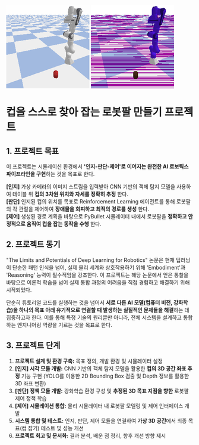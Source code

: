 ![성공 GIF](cup_grasping_L1_RP_success.gif)
![성공 GIF](cup_grasping_L2_DR_success.gif)
# 컵을 스스로 찾아 잡는 로봇팔 만들기 프로젝트

## 1. 프로젝트 목표 

이 프로젝트는 시뮬레이션 환경에서 **'인지-판단-제어'로 이어지는 완전한 AI 로보틱스 파이프라인을 구현**하는 것을 목표로 한다. 

**[인지]** 가상 카메라의 이미지 스트림을 입력받아 CNN 기반의 객체 탐지 모델을 사용하여 테이블 위 **컵의 3차원 위치와 자세를 정확히 추정** 한다.   
**[판단]** 인지된 컵의 위치를 목표로 Reinforcement Learning 에이전트를 통해 로봇팔의 각 관절을 제어하여 **장애물을 회피하고 최적의 경로를 생성** 한다.   
**[제어]** 생성된 경로 계획을 바탕으로 PyBullet 시뮬레이터 내에서 로봇팔을 **정확하고 안정적으로 움직여 컵을 잡는 동작을 수행** 한다.

## 2. 프로젝트 동기 

"The Limits and Potentials of Deep Learning for Robotics" 논문은 현재 딥러닝이 단순한 패턴 인식을 넘어, 실제 물리 세계와 상호작용하기 위해 'Embodiment'과 'Reasoning' 능력이 필수적임을 강조한다. 이 프로젝트는 해당 논문에서 얻은 통찰을 바탕으로 이론적 학습을 넘어 실제 통합 과정의 어려움을 직접 경험하고 해결하기 위해 시작되었다.

단순히 튜토리얼 코드를 실행하는 것을 넘어서 **서로 다른 AI 모델(컴퓨터 비전, 강화학습)을 하나의 목표 아래 유기적으로 연결할 때 발생하는 실질적인 문제들을 해결**하는 데 집중하고자 한다. 이를 통해 특정 기술의 원리뿐만 아니라, 전체 시스템을 설계하고 통합하는 엔지니어링 역량을 기르는 것을 목표로 한다.

## 3. 프로젝트 단계 

1.  **프로젝트 설계 및 환경 구축:** 목표 정의, 개발 환경 및 시뮬레이터 설정
2.  **[인지] 시각 모듈 개발:** CNN 기반의 객체 탐지 모델을 활용한 **컵의 3D 공간 좌표 추정** 기능 구현 (YOLO를 이용한 2D Bounding Box 검출 및 Depth 정보를 활용한 3D 좌표 변환)
3.  **[판단] 정책 모듈 개발:** 강화학습 환경 구성 및 **추정된 3D 목표 지점을 향한** 로봇팔 제어 정책 학습
4.  **[제어] 시뮬레이션 통합:** 물리 시뮬레이터 내 로봇팔 모델링 및 제어 인터페이스 개발
5.  **시스템 통합 및 테스트:** 인지, 판단, 제어 모듈을 연결하여 **가상 3D 공간**에서 최종 목표(컵 잡기) 테스트 및 성능 개선
6.  **프로젝트 회고 및 문서화:** 결과 분석, 배운 점 정리, 향후 개선 방향 제시
